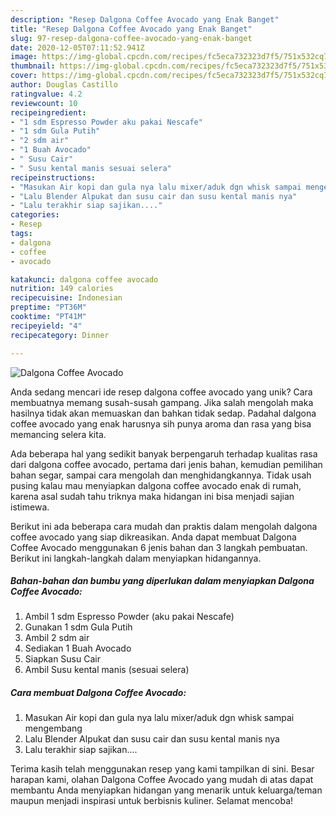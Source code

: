 ```yaml
---
description: "Resep Dalgona Coffee Avocado yang Enak Banget"
title: "Resep Dalgona Coffee Avocado yang Enak Banget"
slug: 97-resep-dalgona-coffee-avocado-yang-enak-banget
date: 2020-12-05T07:11:52.941Z
image: https://img-global.cpcdn.com/recipes/fc5eca732323d7f5/751x532cq70/dalgona-coffee-avocado-foto-resep-utama.jpg
thumbnail: https://img-global.cpcdn.com/recipes/fc5eca732323d7f5/751x532cq70/dalgona-coffee-avocado-foto-resep-utama.jpg
cover: https://img-global.cpcdn.com/recipes/fc5eca732323d7f5/751x532cq70/dalgona-coffee-avocado-foto-resep-utama.jpg
author: Douglas Castillo
ratingvalue: 4.2
reviewcount: 10
recipeingredient:
- "1 sdm Espresso Powder aku pakai Nescafe"
- "1 sdm Gula Putih"
- "2 sdm air"
- "1 Buah Avocado"
- " Susu Cair"
- " Susu kental manis sesuai selera"
recipeinstructions:
- "Masukan Air kopi dan gula nya lalu mixer/aduk dgn whisk sampai mengembang"
- "Lalu Blender Alpukat dan susu cair dan susu kental manis nya"
- "Lalu terakhir siap sajikan...."
categories:
- Resep
tags:
- dalgona
- coffee
- avocado

katakunci: dalgona coffee avocado 
nutrition: 149 calories
recipecuisine: Indonesian
preptime: "PT36M"
cooktime: "PT41M"
recipeyield: "4"
recipecategory: Dinner

---
```



![Dalgona Coffee Avocado](https://img-global.cpcdn.com/recipes/fc5eca732323d7f5/751x532cq70/dalgona-coffee-avocado-foto-resep-utama.jpg)

Anda sedang mencari ide resep dalgona coffee avocado yang unik? Cara membuatnya memang susah-susah gampang. Jika salah mengolah maka hasilnya tidak akan memuaskan dan bahkan tidak sedap. Padahal dalgona coffee avocado yang enak harusnya sih punya aroma dan rasa yang bisa memancing selera kita.

Ada beberapa hal yang sedikit banyak berpengaruh terhadap kualitas rasa dari dalgona coffee avocado, pertama dari jenis bahan, kemudian pemilihan bahan segar, sampai cara mengolah dan menghidangkannya. Tidak usah pusing kalau mau menyiapkan dalgona coffee avocado enak di rumah, karena asal sudah tahu triknya maka hidangan ini bisa menjadi sajian istimewa.




Berikut ini ada beberapa cara mudah dan praktis dalam mengolah dalgona coffee avocado yang siap dikreasikan. Anda dapat membuat Dalgona Coffee Avocado menggunakan 6 jenis bahan dan 3 langkah pembuatan. Berikut ini langkah-langkah dalam menyiapkan hidangannya.

<!--inarticleads1-->

##### Bahan-bahan dan bumbu yang diperlukan dalam menyiapkan Dalgona Coffee Avocado:

1. Ambil 1 sdm Espresso Powder (aku pakai Nescafe)
1. Gunakan 1 sdm Gula Putih
1. Ambil 2 sdm air
1. Sediakan 1 Buah Avocado
1. Siapkan  Susu Cair
1. Ambil  Susu kental manis (sesuai selera)




<!--inarticleads2-->

##### Cara membuat Dalgona Coffee Avocado:

1. Masukan Air kopi dan gula nya lalu mixer/aduk dgn whisk sampai mengembang
1. Lalu Blender Alpukat dan susu cair dan susu kental manis nya
1. Lalu terakhir siap sajikan....




Terima kasih telah menggunakan resep yang kami tampilkan di sini. Besar harapan kami, olahan Dalgona Coffee Avocado yang mudah di atas dapat membantu Anda menyiapkan hidangan yang menarik untuk keluarga/teman maupun menjadi inspirasi untuk berbisnis kuliner. Selamat mencoba!
